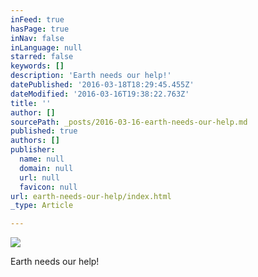 ```yaml
---
inFeed: true
hasPage: true
inNav: false
inLanguage: null
starred: false
keywords: []
description: 'Earth needs our help!'
datePublished: '2016-03-18T18:29:45.455Z'
dateModified: '2016-03-16T19:38:22.763Z'
title: ''
author: []
sourcePath: _posts/2016-03-16-earth-needs-our-help.md
published: true
authors: []
publisher:
  name: null
  domain: null
  url: null
  favicon: null
url: earth-needs-our-help/index.html
_type: Article

---
```

![](https://the-grid-user-content.s3-us-west-2.amazonaws.com/dec2c2b0-c2a5-4bbb-9c88-cf167bac5c78.jpg)

Earth needs our help!